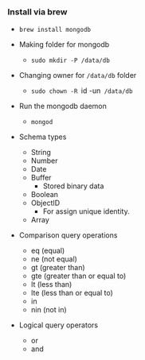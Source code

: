 ### Install via brew ###
* `brew install mongodb`
* Making folder for mongodb
    * `sudo mkdir -P /data/db`
* Changing owner for `/data/db` folder
    * `sudo chown -R `id -un` /data/db`
* Run the mongodb daemon
    * `mongod`

* Schema types
    * String
    * Number
    * Date
    * Buffer
        * Stored binary data
    * Boolean
    * ObjectID
        * For assign unique identity.
    * Array

* Comparison query operations
    * eq (equal)
    * ne (not equal)
    * gt (greater than)
    * gte (greater than or equal to)
    * lt (less than)
    * lte (less than or equal to)
    * in
    * nin (not in)

* Logical query operators
    * or
    * and

